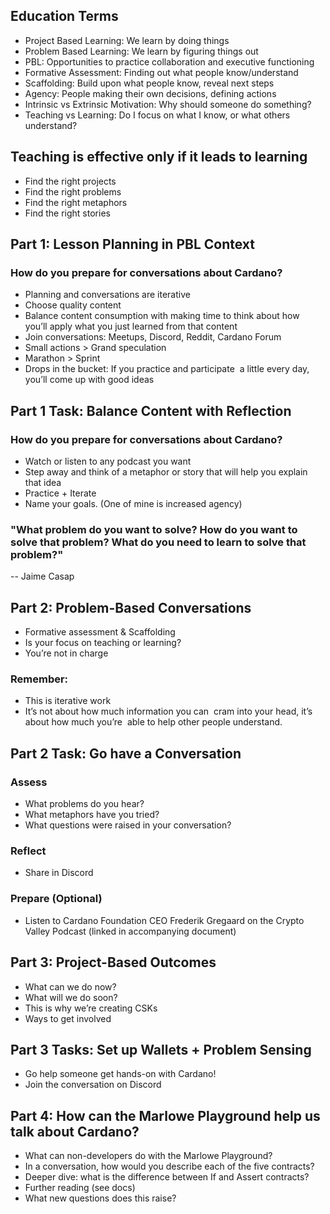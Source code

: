 ## Education Terms

* Project Based Learning: We learn by doing things
* Problem Based Learning: We learn by figuring things out
* PBL: Opportunities to practice collaboration and executive functioning
* Formative Assessment: Finding out what people know/understand
* Scaffolding: Build upon what people know, reveal next steps
* Agency: People making their own decisions, defining actions
* Intrinsic vs Extrinsic Motivation: Why should someone do something?
* Teaching vs Learning: Do I focus on what I know, or what others understand?

## Teaching is effective only if it leads to learning

* Find the right projects
* Find the right problems
* Find the right metaphors
* Find the right stories

## Part 1: Lesson Planning in PBL Context
### How do you prepare for conversations about Cardano?

* Planning and conversations are iterative
* Choose quality content
* Balance content consumption with making time to think about how  you’ll apply what you just learned from that content
* Join conversations: Meetups, Discord, Reddit, Cardano Forum
* Small actions > Grand speculation
* Marathon > Sprint
* Drops in the bucket: If you practice and participate  a little every day, you’ll come up with good ideas

## Part 1 Task: Balance Content with Reflection
### How do you prepare for conversations about Cardano?

* Watch or listen to any podcast you want
* Step away and think of a metaphor or story that will help you explain that idea
* Practice + Iterate
* Name your goals. (One of mine is increased agency)

### "What problem do you want to solve? How do you want to solve that problem? What do you need to learn to solve that problem?"
-- Jaime Casap

## Part 2: Problem-Based Conversations

* Formative assessment & Scaffolding
* Is your focus on teaching or learning?
* You’re not in charge
### Remember:
* This is iterative work
* It’s not about how much information you can  cram into your head, it’s about how much you’re  able to help other people understand.

## Part 2 Task: Go have a Conversation

### Assess
* What problems do you hear?
* What metaphors have you tried?
* What questions were raised in your conversation?
### Reflect
* Share in Discord
### Prepare (Optional)
* Listen to Cardano Foundation CEO Frederik Gregaard on the Crypto Valley Podcast (linked in accompanying document)

## Part 3: Project-Based Outcomes

* What can we do now?
* What will we do soon?
* This is why we’re creating CSKs
* Ways to get involved

## Part 3 Tasks: Set up Wallets + Problem Sensing

* Go help someone get hands-on with Cardano!
* Join the conversation on Discord

## Part 4: How can the Marlowe Playground help us talk about Cardano?

* What can non-developers do with the Marlowe Playground?
* In a conversation, how would you describe each of the five contracts?
* Deeper dive: what is the difference between If and Assert contracts?
* Further reading (see docs)
* What new questions does this raise?
